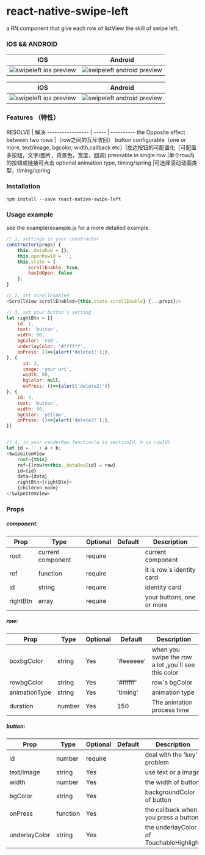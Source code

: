 # react-native-swipe-left
a RN component that give each row of listView the skill of swipe left.

### IOS && ANDROID
IOS | Android
-----|-------
![swipeleft ios preview](http://imgur.com/KswnF0X.gif) | ![swipeleft android preview](http://imgur.com/6FyHjft.gif)

IOS | Android
-----|-------
![swipeleft ios preview](http://imgur.com/e7FKKUs.gif) | ![swipeleft android preview](http://i.imgur.com/oXOMKME.gif)

### Features （特性）
RESOLVE | 解决
----------------- | ----- | ----------
the Opposite effect between two rows |（row之间的互斥收回）
button configurable（one or more, text/image, bgcolor, width,callback etc）|左边按钮的可配置化（可配置多按钮，文字/图片，背景色，宽度，回调) 
pressable in single row |单个row内的按钮或链接可点击
optional animation type, timing/spring |可选择滚动动画类型，timing/spring

### Installation
```
npm install --save react-native-swipe-left
```

### Usage example
see the example/example.js for a more detailed example.
```javascript
// 1, settings in your constructor
constructor(props) {
 	this._dataRow = {};
    this.openRowId = '';
    this.state = {
	    scrollEnable: true,
        hasIdOpen: false
    };
}

// 2, set scrollEnabled  
<ScrollView scrollEnabled={this.state.scrollEnable} {...props}/>

// 3, set your button`s setting
let rightBtn = [{
    id: 1,
	text: 'button',
	width: 80,
	bgColor: 'red',
	underlayColor: '#ffffff',
    onPress: ()=>{alert('delete1!');},
}, {
      id: 2,
      image: 'your uri',
      width: 80,
      bgColor: null,
      onPress: ()=>{alert('delete2!')}
}, {
	id: 3,
	text: 'button',
	width: 80,
	bgColor: 'yellow',
	onPress: ()=>{alert('delete3!');},
}]


// 4, in your renderRow function(a is sectionId, b is rowId)
let id = '' + a + b; 
<SwipeitemView 
    root={this}
    ref={(row)=>this._dataRow[id] = row}
    id={id}
    data={data}
    rightBtn={rightBtn}>
	{children node}
</SwipeitemView>
```


### Props

##### component:
Prop            | Type   | Optional  | Default    | Description
--------------- | ------ | --------- | ---------- | -----------
root            |   current component     | require   |            | current component
ref             |  function      | require   |            | it is row`s identity card
id              |   string     | require   |            | identity card
rightBtn        |   array     | require   |            | your buttons, one or more

##### row:
Prop            | Type   | Optional  | Default    | Description
--------------- | ------ | --------- | ---------- | -----------
boxbgColor      | string | Yes       | '#eeeeee'  | when you swipe the row a lot ,you`ll see this color
rowbgColor      | string | Yes       | '#ffffff'  | row`s bgColor
animationType   | string | Yes       | 'timing'   | animation type
duration        | number | Yes       | 150        | The animation process time

##### button:
Prop            | Type   | Optional  | Default    | Description
--------------- | ------ | --------- | ---------- | -----------
id              | number | require   |            | deal with the 'key' problem
text/image      | string | Yes   |            | use text or a image
width           | number | Yes   |            | the width of button
bgColor         | string | Yes   |            | backgroundColor of button
onPress         | function| Yes  |            | the callback when you press a button
underlayColor   | string | Yes   |            | the underlayColor of TouchableHighlight

